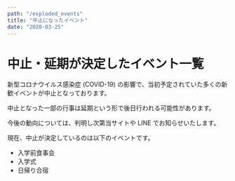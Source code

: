 ```yaml
---
path: "/exploded_events"
title: "中止になったイベント"
date: "2020-03-25"
---
```


# 中止・延期が決定したイベント一覧

新型コロナウイルス感染症 (COVID-19) の影響で、当初予定されていた多くの新歓イベントが中止となっております。

中止となった一部の行事は延期という形で後日行われる可能性があります。

今後の動向については、判明し次第当サイトや LINE でお知らせいたします。

現在、中止が決定しているのは以下のイベントです。

- 入学前食事会
- 入学式
- 日帰り合宿
